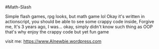 #Math-Slash

Simple flash games, rpg looks, but math game lol
Okay it's written in actionscript, you should be able to see some crappy code inside,
Forgive me, It's 3 years ago, I was... okay, simply didn't know such thing as OOP that's why
enjoy the crappy code but yet fun game


visit me: https://www.AInewbie.wordpress.com 
